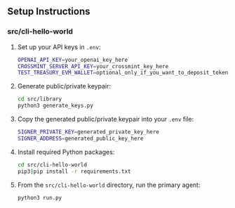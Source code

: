 ## Setup Instructions

### src/cli-hello-world

1. Set up your API keys in `.env`:

   ```bash
   OPENAI_API_KEY=your_openai_key_here
   CROSSMINT_SERVER_API_KEY=your_crossmint_key_here
   TEST_TREASURY_EVM_WALLET=optional_only_if_you_want_to_deposit_tokens_to_a_wallet
   ```

2. Generate public/private keypair:

   ```bash
   cd src/library
   python3 generate_keys.py
   ```

3. Copy the generated public/private keypair into your `.env` file:

   ```bash
   SIGNER_PRIVATE_KEY=generated_private_key_here
   SIGNER_ADDRESS=generated_public_key_here
   ```

4. Install required Python packages:

   ```bash
   cd src/cli-hello-world
   pip3|pip install -r requirements.txt
   ```

5. From the `src/cli-hello-world` directory, run the primary agent:
   ```bash
   python3 run.py
   ```
